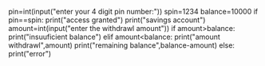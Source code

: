 pin=int(input("enter your 4 digit pin number:"))
spin=1234
balance=10000
if pin==spin:
    print("access granted")
    print("savings account")
    amount=int(input("enter the withdrawl amount"))
    if amount>balance:
        print("insuuficient balance")
    elif amount<balance:
        print("amount withdrawl",amount)
        print("remaining balance",balance-amount)
else:
    print("error")
